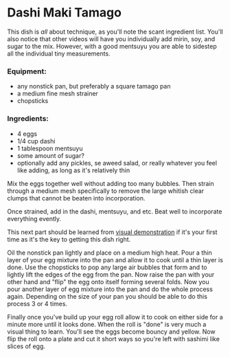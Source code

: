 # Dashi Maki Tamago

This dish is *all* about technique, as you'll note the scant ingredient list. You'll also notice that other videos will have you individually add mirin, soy, and sugar to the mix. However, with a good mentsuyu you are able to sidestep all the individual tiny measurements.

### Equipment:
* any nonstick pan, but preferably a square tamago pan
* a medium fine mesh strainer
* chopsticks

  
### Ingredients:
* 4 eggs
* 1/4 cup dashi
* 1 tablespoon mentsuyu
* some amount of sugar?
* optionally add any pickles, se aweed salad, or really whatever you feel like adding, as long as it's relatively thin

  

Mix the eggs together well without adding too many bubbles. Then strain through a medium mesh specifically to remove the large whitish clear clumps that cannot be beaten into incorporation.

Once strained, add in the dashi, mentsuyu, and etc. Beat well to incorporate everything evently.

  

This next part should be learned from [visual demonstration](https://youtu.be/x4BDc6GPlTk?t=134) if it's your first time as it's the key to getting this dish right.

Oil the nonstick pan lightly and place on a medium high heat. Pour a thin layer of your egg mixture into the pan and allow it to cook until a thin layer is done. Use the chopsticks to pop any large air bubbles that form and to lightly lift the edges of the egg from the pan. Now raise the pan with your other hand and "flip" the egg onto itself forming several folds. Now you pour another layer of egg mixture into the pan and do the whole process again. Depending on the size of your pan you should be able to do this process 3 or 4 times.

Finally once you've build up your egg roll allow it to cook on either side for a minute more until it looks done. When the roll is "done" is very much a visual thing to learn. You'll see the eggs become bouncy and yellow. Now flip the roll onto a plate and cut it short ways so you're left with sashimi like slices of egg.